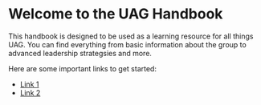# Welcome to the UAG Handbook

This handbook is designed to be used as a learning resource for all things UAG. You can find everything from basic information about the group to advanced leadership strategsies and more.

Here are some important links to get started:
- [Link 1](#)
- [Link 2](#)
